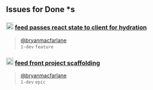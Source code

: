 ## Issues for Done *s
  
### <img height="20" width="20" alt="@bryanmacfarlane" src="https://avatars3.githubusercontent.com/u/919564?v=4"/> [feed passes react state to client for hydration](https://github.com/bryanmacfarlane/quotes-feed/issues/8)  
> [@bryanmacfarlane](https://github.com/bryanmacfarlane)  
  `1-dev` `feature`
  
### <img height="20" width="20" alt="@bryanmacfarlane" src="https://avatars3.githubusercontent.com/u/919564?v=4"/> [feed front project scaffolding](https://github.com/bryanmacfarlane/quotes-feed/issues/6)  
> [@bryanmacfarlane](https://github.com/bryanmacfarlane)  
  `1-dev` `epic`